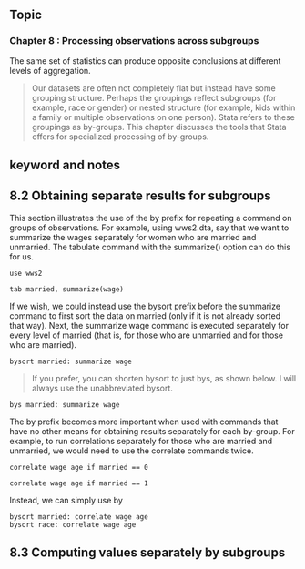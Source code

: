 ## Topic
### Chapter 8 : Processing observations across subgroups

The same set of statistics can produce opposite conclusions at different levels of aggregation.

> Our datasets are often not completely flat but instead have some grouping structure. Perhaps the groupings reflect subgroups (for example, race or gender) or nested structure (for example, kids within a family or multiple observations on one person). Stata refers to these groupings as by-groups. This chapter discusses the tools that Stata offers for specialized processing of by-groups.


## keyword and notes


## 8.2 Obtaining separate results for subgroups

This section illustrates the use of the by prefix for repeating a command on groups of observations. For example, using wws2.dta, say that we want to summarize the wages separately for women who are married and unmarried. The tabulate command with the summarize() option can do this for us.

```
use wws2

tab married, summarize(wage)
```


If we wish, we could instead use the bysort prefix before the summarize command to first sort the data on married (only if it is not already sorted that way). Next, the summarize wage command is executed separately for every level of married (that is, for those who are unmarried and for those who are married).

```
bysort married: summarize wage
```

> If you prefer, you can shorten bysort to just bys, as shown below. I will always use the unabbreviated bysort.

```
bys married: summarize wage
```

The by prefix becomes more important when used with commands that have no other means for obtaining results separately for each by-group. For example, to run correlations separately for those who are married and unmarried, we would need to use the correlate commands twice.

```
correlate wage age if married == 0

correlate wage age if married == 1

```

Instead, we can simply use by

```
bysort married: correlate wage age
bysort race: correlate wage age

```

## 8.3 Computing values separately by subgroups